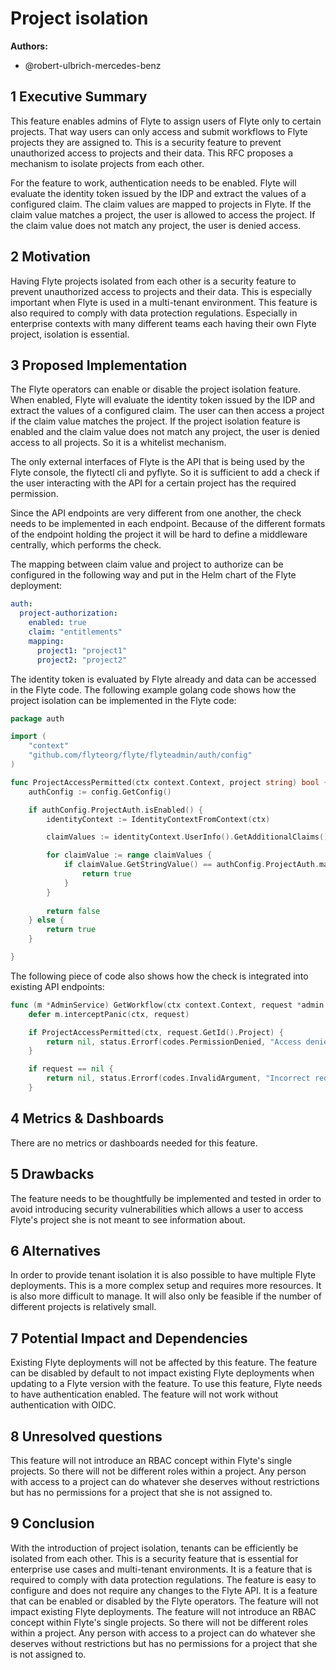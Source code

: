 # Project isolation

**Authors:**

- @robert-ulbrich-mercedes-benz


## 1 Executive Summary

This feature enables admins of Flyte to assign users of Flyte only to certain projects. That way users can only access and submit workflows to Flyte projects they are assigned to. This is a security feature to prevent unauthorized access to projects and their data. This RFC proposes a mechanism to isolate projects from each other. 

For the feature to work, authentication needs to be enabled. Flyte will evaluate the identity token issued by the IDP and extract the values of a configured claim. The claim values are mapped to projects in Flyte. If the claim value matches a project, the user is allowed to access the project. If the claim value does not match any project, the user is denied access.

## 2 Motivation

Having Flyte projects isolated from each other is a security feature to prevent unauthorized access to projects and their data. This is especially important when Flyte is used in a multi-tenant environment. This feature is also required to comply with data protection regulations. Especially in enterprise contexts with many different teams each having their own Flyte project, isolation is essential.

## 3 Proposed Implementation

The Flyte operators can enable or disable the project isolation feature. When enabled, Flyte will evaluate the identity token issued by the IDP and extract the values of a configured claim. The user can then 
access a project if the claim value matches the project. If the project isolation feature is enabled and the claim value does not match any project, the user is denied access to all projects. So it is a whitelist mechanism.

The only external interfaces of Flyte is the API that is being used by the Flyte console, the flytectl cli and pyflyte. So it is sufficient to add a check if the user interacting with the API for a certain project has the required permission.

Since the API endpoints are very different from one another, the check needs to be implemented in each endpoint. Because of the different formats of the endpoint holding the project it will be hard to define a middleware centrally, which performs the check.

The mapping between claim value and project to authorize can be configured in the following way and put in the Helm chart of the Flyte deployment:

```yaml
auth:
  project-authorization:
    enabled: true
    claim: "entitlements"
    mapping:
      project1: "project1"
      project2: "project2"
```

The identity token is evaluated by Flyte already and data can be accessed in the Flyte code. The following example golang code shows how the project isolation can be implemented in the Flyte code:


```go
package auth

import (
	"context"
	"github.com/flyteorg/flyte/flyteadmin/auth/config"
)

func ProjectAccessPermitted(ctx context.Context, project string) bool {
	authConfig := config.GetConfig()

	if authConfig.ProjectAuth.isEnabled() {
		identityContext := IdentityContextFromContext(ctx)

		claimValues := identityContext.UserInfo().GetAdditionalClaims().GetFields()[authConfig.ProjectAuth.Claim].GetListValue().GetValues()

		for claimValue := range claimValues {
			if claimValue.GetStringValue() == authConfig.ProjectAuth.mapping[project] {
				return true
			}
		}
		
		return false
	} else {
		return true
	}

}
```

The following piece of code also shows how the check is integrated into existing API endpoints:

```go
func (m *AdminService) GetWorkflow(ctx context.Context, request *admin.ObjectGetRequest) (*admin.Workflow, error) {
	defer m.interceptPanic(ctx, request)

	if ProjectAccessPermitted(ctx, request.GetId().Project) {
		return nil, status.Errorf(codes.PermissionDenied, "Access denied for project %s.", request.GetId().Project)
	}

	if request == nil {
		return nil, status.Errorf(codes.InvalidArgument, "Incorrect request, nil requests not allowed")
	}
```


## 4 Metrics & Dashboards

There are no metrics or dashboards needed for this feature.

## 5 Drawbacks

The feature needs to be thoughtfully be implemented and tested in order to avoid introducing security vulnerabilities which allows a user to access Flyte's project she is not meant to see information about.

## 6 Alternatives

In order to provide tenant isolation it is also possible to have multiple Flyte deployments. This is a more complex setup and requires more resources. It is also more difficult to manage. It will also only be feasible if the number of different projects is relatively small.

## 7 Potential Impact and Dependencies

Existing Flyte deployments will not be affected by this feature. The feature can be disabled by default to not impact existing Flyte deployments when updating to a Flyte version with the feature. To use this feature, Flyte needs to have authentication enabled. The feature will not work without authentication with OIDC.

## 8 Unresolved questions

This feature will not introduce an RBAC concept within Flyte's single projects. So there will not be different roles within a project. Any person with access to a project can do whatever she deserves without restrictions but has no permissions for a project that she is not assigned to.

## 9 Conclusion

With the introduction of project isolation, tenants can be efficiently be isolated from each other. This is a security feature that is essential for enterprise use cases and multi-tenant environments. It is a feature that is required to comply with data protection regulations. The feature is easy to configure and does not require any changes to the Flyte API. It is a feature that can be enabled or disabled by the Flyte operators. The feature will not impact existing Flyte deployments. The feature will not introduce an RBAC concept within Flyte's single projects. So there will not be different roles within a project. Any person with access to a project can do whatever she deserves without restrictions but has no permissions for a project that she is not assigned to.
